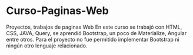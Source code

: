 # Curso-Paginas-Web
Proyectos, trabajos de paginas Web
En este curso se trabajó con HTML, CSS, JAVA, Query, se aprendió Bootstrap, un poco de Materialize, Angular entre otros.
Para el proyecto no fue permitido implementar Bootstrap ni ningún otro lenguaje relacionado.
